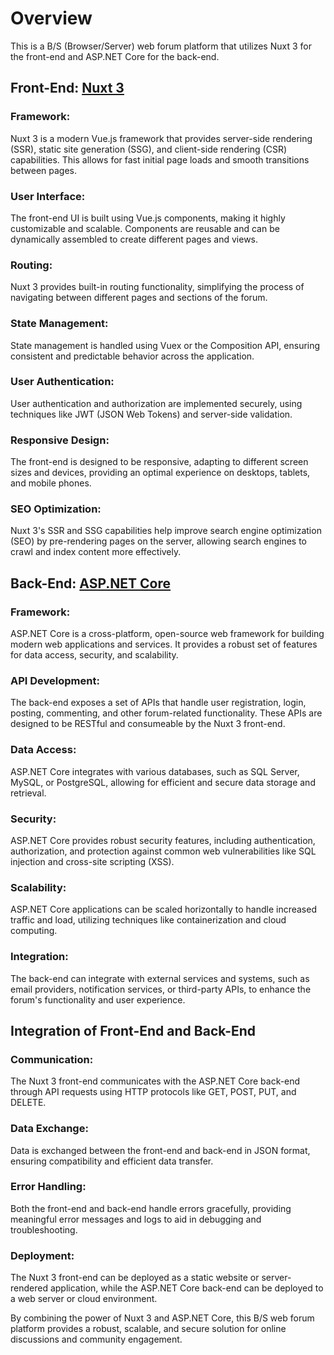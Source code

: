 # Overview

This is a B/S (Browser/Server) web forum platform that utilizes Nuxt 3 for the front-end and ASP.NET Core for the back-end.

## Front-End: [Nuxt 3](https://nuxt.com/)

### Framework: 
Nuxt 3 is a modern Vue.js framework that provides server-side rendering (SSR), static site generation (SSG), and client-side rendering (CSR) capabilities. This allows for fast initial page loads and smooth transitions between pages.

### User Interface: 
The front-end UI is built using Vue.js components, making it highly customizable and scalable. Components are reusable and can be dynamically assembled to create different pages and views.
### Routing: 
Nuxt 3 provides built-in routing functionality, simplifying the process of navigating between different pages and sections of the forum.
### State Management: 
State management is handled using Vuex or the Composition API, ensuring consistent and predictable behavior across the application.
### User Authentication: 
User authentication and authorization are implemented securely, using techniques like JWT (JSON Web Tokens) and server-side validation.
### Responsive Design: 
The front-end is designed to be responsive, adapting to different screen sizes and devices, providing an optimal experience on desktops, tablets, and mobile phones.
### SEO Optimization: 
Nuxt 3's SSR and SSG capabilities help improve search engine optimization (SEO) by pre-rendering pages on the server, allowing search engines to crawl and index content more effectively.

## Back-End: [ASP.NET Core](https://learn.microsoft.com/en-us/aspnet/core/introduction-to-aspnet-core?view=aspnetcore-8.0)

### Framework: 
ASP.NET Core is a cross-platform, open-source web framework for building modern web applications and services. It provides a robust set of features for data access, security, and scalability.
### API Development: 
The back-end exposes a set of APIs that handle user registration, login, posting, commenting, and other forum-related functionality. These APIs are designed to be RESTful and consumeable by the Nuxt 3 front-end.
### Data Access: 
ASP.NET Core integrates with various databases, such as SQL Server, MySQL, or PostgreSQL, allowing for efficient and secure data storage and retrieval.
### Security: 
ASP.NET Core provides robust security features, including authentication, authorization, and protection against common web vulnerabilities like SQL injection and cross-site scripting (XSS).
### Scalability: 
ASP.NET Core applications can be scaled horizontally to handle increased traffic and load, utilizing techniques like containerization and cloud computing.
### Integration: 
The back-end can integrate with external services and systems, such as email providers, notification services, or third-party APIs, to enhance the forum's functionality and user experience.

## Integration of Front-End and Back-End

### Communication: 
The Nuxt 3 front-end communicates with the ASP.NET Core back-end through API requests using HTTP protocols like GET, POST, PUT, and DELETE.
### Data Exchange: 
Data is exchanged between the front-end and back-end in JSON format, ensuring compatibility and efficient data transfer.
### Error Handling: 
Both the front-end and back-end handle errors gracefully, providing meaningful error messages and logs to aid in debugging and troubleshooting.
### Deployment: 
The Nuxt 3 front-end can be deployed as a static website or server-rendered application, while the ASP.NET Core back-end can be deployed to a web server or cloud environment.

By combining the power of Nuxt 3 and ASP.NET Core, this B/S web forum platform provides a robust, scalable, and secure solution for online discussions and community engagement.